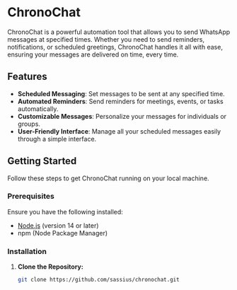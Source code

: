# ChronoChat

ChronoChat is a powerful automation tool that allows you to send WhatsApp messages at specified times. Whether you need to send reminders, notifications, or scheduled greetings, ChronoChat handles it all with ease, ensuring your messages are delivered on time, every time.

## Features

- **Scheduled Messaging**: Set messages to be sent at any specified time.
- **Automated Reminders**: Send reminders for meetings, events, or tasks automatically.
- **Customizable Messages**: Personalize your messages for individuals or groups.
- **User-Friendly Interface**: Manage all your scheduled messages easily through a simple interface.

## Getting Started

Follow these steps to get ChronoChat running on your local machine.

### Prerequisites

Ensure you have the following installed:

- [Node.js](https://nodejs.org/) (version 14 or later)
- npm (Node Package Manager)

### Installation

1. **Clone the Repository:**

   ```bash
   git clone https://github.com/sassius/chronochat.git
